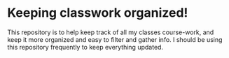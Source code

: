  # Keeping classwork organized!

This repository is to help keep track of all my classes course-work, and keep it more organized and easy to filter and gather info. I should be using this repository frequently to keep everything updated.
